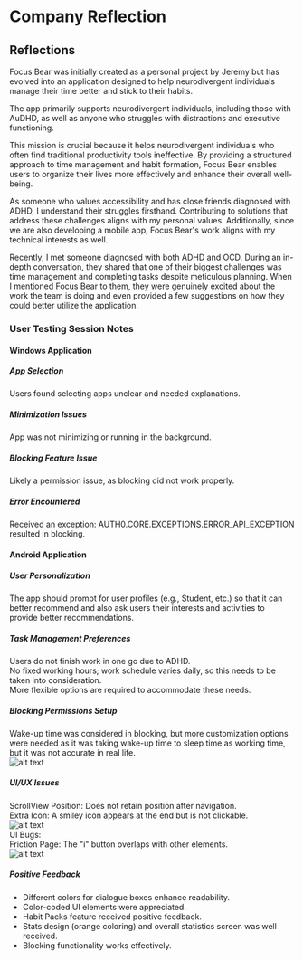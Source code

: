 # Company Reflection

## Reflections

Focus Bear was initially created as a personal project by Jeremy but has evolved into an application designed to help neurodivergent individuals manage their time better and stick to their habits.

The app primarily supports neurodivergent individuals, including those with AuDHD, as well as anyone who struggles with distractions and executive functioning.

This mission is crucial because it helps neurodivergent individuals who often find traditional productivity tools ineffective. By providing a structured approach to time management and habit formation, Focus Bear enables users to organize their lives more effectively and enhance their overall well-being.

As someone who values accessibility and has close friends diagnosed with ADHD, I understand their struggles firsthand. Contributing to solutions that address these challenges aligns with my personal values. Additionally, since we are also developing a mobile app, Focus Bear's work aligns with my technical interests as well.

Recently, I met someone diagnosed with both ADHD and OCD. During an in-depth conversation, they shared that one of their biggest challenges was time management and completing tasks despite meticulous planning. When I mentioned Focus Bear to them, they were genuinely excited about the work the team is doing and even provided a few suggestions on how they could better utilize the application.

### User Testing Session Notes

#### Windows Application

##### App Selection

Users found selecting apps unclear and needed explanations.

##### Minimization Issues

App was not minimizing or running in the background.

##### Blocking Feature Issue

Likely a permission issue, as blocking did not work properly.

##### Error Encountered

Received an exception: AUTH0.CORE.EXCEPTIONS.ERROR_API_EXCEPTION resulted in blocking.

#### Android Application

##### User Personalization

The app should prompt for user profiles (e.g., Student, etc.) so that it can better recommend and also ask users their interests and activities to provide better recommendations.

##### Task Management Preferences

Users do not finish work in one go due to ADHD.  
No fixed working hours; work schedule varies daily, so this needs to be taken into consideration.  
More flexible options are required to accommodate these needs.

##### Blocking Permissions Setup

Wake-up time was considered in blocking, but more customization options were needed as it was taking wake-up time to sleep time as working time, but it was not accurate in real life.  
![alt text](image-4.png)

##### UI/UX Issues

ScrollView Position: Does not retain position after navigation.  
Extra Icon: A smiley icon appears at the end but is not clickable.  
![alt text](image-5.png)  
UI Bugs:  
Friction Page: The "i" button overlaps with other elements.  
![alt text](image-3.png)

##### Positive Feedback

- Different colors for dialogue boxes enhance readability.
- Color-coded UI elements were appreciated.
- Habit Packs feature received positive feedback.
- Stats design (orange coloring) and overall statistics screen was well received.
- Blocking functionality works effectively.
